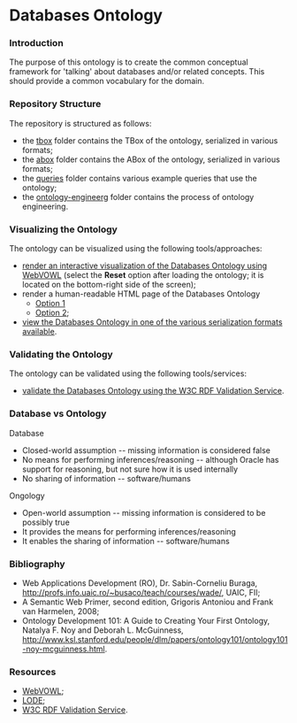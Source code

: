 # Databases Ontology

### Introduction
The purpose of this ontology is to create the common conceptual framework for 'talking' about databases and/or related concepts. This should provide a common vocabulary for the domain.

### Repository Structure
The repository is structured as follows:
* the [tbox](https://github.com/danielamariei/databases-ontology/blob/master/tbox/) folder contains the TBox of the ontology, serialized in various formats;
* the [abox](https://github.com/danielamariei/databases-ontology/blob/master/abox/) folder contains the ABox of the ontology, serialized in various formats;
* the [queries](https://github.com/danielamariei/databases-ontology/blob/master/queries/) folder contains various example queries that use the ontology;
* the [ontology-engineerg](https://github.com/danielamariei/databases-ontology/blob/master/ontology-engineering/) folder contains the process of ontology engineering.

### Visualizing the Ontology
The ontology can be visualized using the following tools/approaches:
* [render an interactive visualization of the Databases Ontology using WebVOWL](http://visualdataweb.de/webvowl/#iri=https://raw.githubusercontent.com/danielamariei/databases-ontology/master/tbox/databases-ontology.ttl)  (select the **Reset** option after loading the ontology; it is located on the bottom-right side of the screen);
* render a human-readable HTML page of the Databases Ontology
  * [Option 1](http://150.146.207.114/lode/extract?url=https%3A%2F%2Fraw.githubusercontent.com%2Fdanielamariei%2Fdatabases-ontology%2Fmaster%2Ftbox%2Fdatabases-ontology.ttl&owlapi=true&imported=true&closure=true&reasoner=true&lang=en)
  * [Option 2](http://www.essepuntato.it/lode/closure/reasoner/https://raw.githubusercontent.com/danielamariei/databases-ontology/master/tbox/databases-ontology.ttl);
* [view the Databases Ontology in one of the various serialization formats available](https://github.com/danielamariei/databases-ontology/blob/master/tbox/).

### Validating the Ontology
The ontology can be validated using the following tools/services:
* [validate the Databases Ontology using the W3C RDF Validation Service](https://www.w3.org/RDF/Validator/rdfval?URI=https%3A%2F%2Fraw.githubusercontent.com%2Fdanielamariei%2Fdatabases-ontology%2Fmaster%2Ftbox%2Fdatabases-ontology.rdf.xml&PARSE=Parse+URI%3A+&TRIPLES_AND_GRAPH=PRINT_TRIPLES&FORMAT=PNG_EMBED).

### Database vs Ontology
Database
* Closed-world assumption -- missing information is considered false
* No means for performing inferences/reasoning -- although Oracle has support for reasoning, but not sure how it is used internally
* No sharing of information -- software/humans

Ongology
* Open-world assumption -- missing information is considered to be possibly true
* It provides the means for performing inferences/reasoning
* It enables the sharing of information -- software/humans

### Bibliography
* Web Applications Development (RO), Dr. Sabin-Corneliu Buraga, http://profs.info.uaic.ro/~busaco/teach/courses/wade/, UAIC, FII;
* A Semantic Web Primer, second edition, Grigoris Antoniou and Frank van Harmelen, 2008;
* Ontology Development 101: A Guide to Creating Your First Ontology, Natalya F. Noy  and Deborah L. McGuinness, http://www.ksl.stanford.edu/people/dlm/papers/ontology101/ontology101-noy-mcguinness.html.

### Resources
* [WebVOWL](http://vowl.visualdataweb.org/webvowl.html);
* [LODE](http://www.essepuntato.it/lode);
* [W3C RDF Validation Service](https://www.w3.org/RDF/Validator/).
